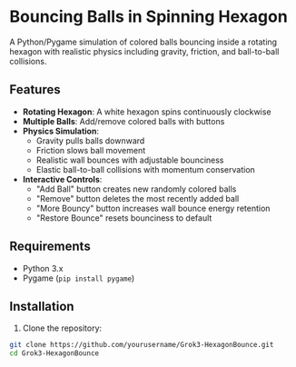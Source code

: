 # Bouncing Balls in Spinning Hexagon

A Python/Pygame simulation of colored balls bouncing inside a rotating hexagon with realistic physics including gravity, friction, and ball-to-ball collisions.

## Features

- **Rotating Hexagon**: A white hexagon spins continuously clockwise
- **Multiple Balls**: Add/remove colored balls with buttons
- **Physics Simulation**:
  - Gravity pulls balls downward
  - Friction slows ball movement
  - Realistic wall bounces with adjustable bounciness
  - Elastic ball-to-ball collisions with momentum conservation
- **Interactive Controls**:
  - "Add Ball" button creates new randomly colored balls
  - "Remove" button deletes the most recently added ball
  - "More Bouncy" button increases wall bounce energy retention
  - "Restore Bounce" resets bounciness to default

## Requirements

- Python 3.x
- Pygame (`pip install pygame`)

## Installation

1. Clone the repository:
```bash
git clone https://github.com/yourusername/Grok3-HexagonBounce.git
cd Grok3-HexagonBounce